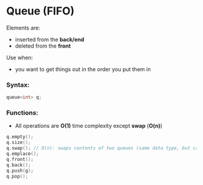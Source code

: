 # Queue (FIFO)

Elements are:
- inserted from the **back/end** 
- deleted from the **front**

Use when:
- you want to get things out in the order you put them in

### Syntax:

```cpp
queue<int> q;
```

### Functions:
- All operations are **O(1)** time complexity except **swap** (**O(n)**)
```cpp
q.empty();
q.size();
q.swap(); // O(n): swaps contents of two queues (same data type, but can be different sizes)
q.emplace();
q.front();
q.back();
q.push(g);
q.pop();